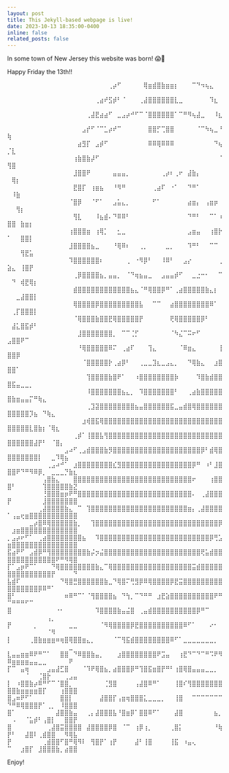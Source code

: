 ```yaml
---
layout: post
title: This Jekyll-based webpage is live!
date: 2023-10-13 18:35:00-0400
inline: false
related_posts: false
---
```


In some town of New Jersey this website was born!
 😱🔪

Happy Friday the 13th!! 


⠀⠀⠀⠀⠀⠀⠀⠀⠀⠀⠀⠀⠀⠀⠀⠀⠀⠀⠀⠀⠀⠀⠀⢀⡴⠋⠀⠀⠀⠀⠀⢿⣶⣾⣿⣷⣶⣶⡆⠀⠀⠀⠉⠙⠲⢦⣄⠀⠀⠀⠀⠀⠀⠀⠀⠀⠀⠀⠀⠀⠀⠀⠀⠀⠀
⠀⠀⠀⠀⠀⠀⠀⠀⠀⠀⠀⠀⠀⠀⠀⠀⠀⠀⠀⠀⢀⣴⠞⣫⡾⠃⠈⠀⠀⠀⢀⣼⣿⣿⣿⣿⣿⣿⣇⣀⠀⠀⠀⠀⠀⠀⠹⣆⠀⠀⠀⠀⠀⠀⠀⠀⠀⠀⠀⠀⠀⠀⠀⠀⠀
⠀⠀⠀⠀⠀⠀⠀⠀⠀⠀⠀⠀⠀⠀⠀⠀⠀⠀⢀⣼⣟⣴⣴⠋⠀⣀⣠⡴⠚⠋⠉⠈⣿⣿⣿⣿⣿⣿⠁⠉⠛⠻⢦⣼⣀⠀⠀⠸⣆⠀⠀⠀⠀⠀⠀⠀⠀⠀⠀⠀⠀⠀⠀⠀⠀
⠀⠀⠀⠀⠀⠀⠀⠀⠀⠀⠀⠀⠀⠀⠀⠀⠀⣠⡞⠋⠈⠉⣁⡴⠞⠉⠀⠀⠀⠀⠀⠀⣿⣿⡋⢉⣿⣿⠀⠀⠀⠀⠀⠈⠉⠳⢦⣀⠘⢷⠀⠀⠀⠀⠀⠀⠀⠀⠀⠀⠀⠀⠀⠀⠀
⠀⠀⠀⠀⠀⠀⠀⠀⠀⠀⠀⠀⠀⠀⠀⠀⣴⣻⡏⠀⣠⡾⠋⠀⠀⠀⠀⠀⠀⠀⠀⠀⠿⠿⢿⠿⠿⠿⠀⠀⠀⠀⠀⠀⠀⠀⠀⠙⢦⡈⣇⠀⠀⠀⠀⠀⠀⠀⠀⠀⠀⠀⠀⠀⠀
⠀⠀⠀⠀⠀⠀⠀⠀⠀⠀⠀⠀⠀⠀⠀⢰⣷⣿⣷⡼⠋⠀⠀⠀⠀⠀⠀⠀⠀⠀⠀⠀⠀⠀⠀⠀⠀⠀⠀⠀⠀⠀⠀⠀⠀⠀⠀⠀⠈⢻⣿⠀⠀⠀⠀⠀⠀⠀⠀⠀⠀⠀⠀⠀⠀
⠀⠀⠀⠀⠀⠀⠀⠀⠀⠀⠀⠀⠀⠀⠀⣸⣿⣿⠟⠀⠀⠀⠀⠀⣤⣤⣤⡀⠀⠀⠀⠀⠀⠀⠀⢀⡴⠆⢀⠖⠀⣼⣷⡄⠀⠀⠀⠀⠀⠀⢿⡆⠀⠀⠀⠀⠀⠀⠀⠀⠀⠀⠀⠀⠀
⠀⠀⠀⠀⠀⠀⠀⠀⠀⠀⠀⠀⠀⠀⠀⣟⣿⡏⠀⢰⣶⣦⠀⠀⠘⠻⠛⠀⠀⠀⠀⠀⠀⢀⣴⠏⠀⠐⠁⠀⠀⠙⠛⠁⠀⠀⠀⠀⠀⠀⠸⣷⠀⠀⠀⠀⠀⠀⠀⠀⠀⠀⠀⠀⠀
⠀⠀⠀⠀⠀⠀⠀⠀⠀⠀⠀⠀⠀⠀⠈⣿⡿⠀⠀⠈⠋⠁⠀⠀⣠⣥⣄⡀⠀⠀⠀⠀⠀⠋⠁⠀⠀⠀⠀⠀⠀⣴⣶⡄⠀⢠⣶⡶⠀⠀⠀⢻⡆⠀⠀⠀⠀⠀⠀⠀⠀⠀⠀⠀⠀
⠀⠀⠀⠀⠀⠀⠀⠀⠀⠀⠀⠀⠀⠀⠀⢻⣇⠀⠀⠀⠸⣦⣾⠄⠙⠿⠿⠃⠀⠀⠀⠀⠀⠀⠀⠀⠀⠀⠀⠀⠀⠙⠛⠃⠀⠀⠉⠁⠰⣿⣿⠀⣷⣶⡆⠀⠀⠀⠀⠀⠀⠀⠀⠀⠀
⠀⠀⠀⠀⠀⠀⠀⠀⠀⠀⠀⠀⠀⠀⢰⣿⣿⣿⣶⠀⢰⢿⡁⠀⠀⣂⣀⠀⠀⠀⠀⠀⠀⠀⠀⠀⠀⠀⠀⠀⠀⣠⣶⣤⠀⠀⢰⣿⡗⠁⠀⠀⣿⣿⡇⠀⠀⠀⠀⠀⠀⠀⠀⠀⠀
⠀⠀⠀⠀⠀⠀⠀⠀⠀⠀⠀⠀⠀⠀⣸⣿⣿⣿⣿⣦⣀⠀⠀⠀⠘⢿⠿⠆⠀⠀⢀⡀⠀⠀⠀⠀⣀⡀⠀⠀⠀⠹⠛⠃⠀⠀⠉⠉⠀⠀⠀⠀⢻⣟⣥⠀⠀⠀⠀⠀⠀⠀⠀⠀⠀
⠀⠀⠀⠀⠀⠀⠀⠀⠀⠀⠀⠀⠀⠀⠹⣿⣿⣿⣿⣿⣿⠆⠀⠀⠀⠀⠀⢀⠀⠐⠻⡿⠃⠀⠀⠸⠿⠃⠀⠀⣠⡔⠀⠀⠀⠀⠀⠀⢀⣵⣄⠀⢸⣿⡟⠀⠀⠀⠀⠀⠀⠀⠀⠀⠀
⠀⠀⠀⠀⠀⠀⠀⠀⠀⠀⠀⠀⠀⠀⠀⢀⡿⣿⣿⣿⣿⣦⡀⣤⣤⡀⠀⠈⠙⢶⣦⣤⣀⠀⠀⣠⣤⣤⡾⠋⠀⠀⣀⣐⠒⠂⠀⠀⠉⠀⠙⠀⢾⣟⢿⡆⠀⠀⠀⠀⠀⠀⠀⠀⠀
⠀⠀⠀⠀⠀⠀⠀⠀⠀⠀⠀⠀⠀⠀⠀⣾⣿⣿⣿⣿⣿⣿⣿⣿⣿⣿⣿⣿⣦⣄⠈⠛⢿⣿⣿⡿⠛⠁⢀⣴⣿⣿⣿⣿⣿⣷⣄⡆⠀⠀⠀⣀⣼⣿⣿⡇⠀⠀⠀⠀⠀⠀⠀⠀⠀
⠀⠀⠀⠀⠀⠀⠀⠀⠀⠀⠀⠀⠀⠀⠀⢿⣿⣿⣿⣿⡿⣿⣿⣿⣿⣿⣿⣿⣿⣿⣧⠀⠀⠉⠉⠀⠀⣴⣿⣿⣿⣿⣿⣿⣿⣿⠿⠁⠀⠀⢀⡏⣿⣿⣿⡇⠀⠀⠀⠀⠀⠀⠀⠀⠀
⠀⠀⠀⠀⠀⠀⠀⠀⠀⠀⠀⠀⠀⠀⠀⠈⢿⣿⣿⣿⣷⣿⣿⣟⢿⣿⣿⣿⣿⣿⡟⠀⠀⠀⠀⠀⠀⢟⢿⣿⣿⣿⣿⣿⡿⠃⠀⠀⠀⠀⣼⣅⣿⣯⡾⠃⠀⠀⠀⠀⠀⠀⠀⠀⠀
⠀⠀⠀⠀⠀⠀⠀⠀⠀⠀⠀⠀⠀⠀⠀⠀⣸⣿⣿⣿⣿⣿⣿⣿⡀⠀⠉⠉⢈⡋⠀⠀⠀⠀⠀⠀⠀⠈⠳⣌⠉⠭⠖⠋⠀⠀⠀⠀⠀⣠⣿⣿⠟⠉⠀⠀⠀⠀⠀⠀⠀⠀⠀⠀⠀
⠀⠀⠀⠀⠀⠀⠀⠀⠀⠀⠀⠀⠀⠀⠀⠀⠘⢿⣿⣿⣿⣿⣿⠿⠍⠀⢀⣴⠏⠀⠀⠀⢹⣄⠀⠀⠀⠀⠀⠈⠿⣶⣄⠀⠀⠀⠀⠀⢸⣿⣿⡿⠀⠀⠀⠀⠀⠀⠀⠀⠀⠀⠀⠀⠀
⠀⠀⠀⠀⠀⠀⠀⠀⠀⠀⠀⠀⠀⠀⠀⠀⠀⠈⣿⣿⣿⣿⣿⡗⢀⣴⡿⠃⠀⠀⢀⣀⣀⣹⣆⣀⣠⣄⡀⠀⠀⠙⢿⣷⣄⠀⠀⣰⣿⣿⣿⠁⠀⠀⠀⠀⠀⠀⠀⠀⠀⠀⠀⠀⠀
⠀⠀⠀⠀⠀⠀⠀⠀⠀⠀⠀⠀⠀⠀⠀⠀⠀⠀⢹⣿⣿⣿⣿⣷⣿⠟⠁⠀⠀⠰⣿⣿⣿⣿⣿⣿⣿⣿⡷⠀⠀⠀⠀⠹⣿⣷⣾⣿⣿⣿⣯⣤⣀⣀⡀⠀⠀⠀⠀⠀⠀⠀⠀⠀⠀
⠀⠀⠀⠀⠀⠀⠀⠀⠀⠀⠀⠀⠀⠀⠀⠀⠀⠀⠸⣿⣿⣿⣿⣿⣿⣿⣦⣄⡀⠀⠹⣿⣿⣿⣿⣿⣿⣿⠃⠀⠀⢀⣴⣷⣿⣿⣿⣿⣿⣿⣷⣶⣤⣤⡍⠛⢷⣄⠀⠀⠀⠀⠀⠀⠀
⠀⠀⠀⠀⠀⠀⠀⠀⠀⠀⠀⠀⠀⠀⠀⠀⠀⠀⢀⣹⣽⣿⣿⣿⣿⣿⣿⣿⣿⣦⣤⣿⣿⣿⣿⣿⣿⣯⣀⣤⣾⣿⢿⣿⣿⣿⣿⣿⣿⣿⣿⣿⣿⣿⡹⣦⠀⠙⢷⣄⠀⠀⠀⠀⠀
⠀⠀⠀⠀⠀⠀⠀⠀⠀⠀⠀⠀⠀⠀⠀⠀⠀⣰⢾⣿⣯⢿⣿⣿⣿⣿⣿⣿⣿⣿⣿⣿⣿⣿⣿⣿⣿⣿⣿⣿⣿⣿⣿⣿⣿⣿⣿⣿⣿⣿⣿⣿⣿⣿⣇⣿⣷⡆⠈⢿⣆⠀⠀⠀⠀
⠀⠀⠀⠀⠀⠀⠀⠀⠀⠀⠀⠀⠀⠀⠀⢀⡾⠁⢸⣿⣿⣧⢻⣿⣿⣿⣿⣿⣿⣿⣿⣿⣿⣿⣿⣿⣿⣿⣿⣿⣿⣿⣿⣿⣿⣿⣿⣿⣿⣿⣿⣿⣿⣿⣿⣼⡟⠃⠀⠈⣿⡄⠀⠀⠀
⠀⠀⠀⠀⠀⠀⠀⠀⠀⠀⠀⠀⠀⣠⠴⠋⢀⣠⣾⣿⣿⣿⣷⡻⣿⣿⣿⣿⣿⣿⣿⣿⣿⣿⣿⣿⣿⣿⣿⣿⣿⣿⣿⣿⡿⠃⣾⢿⣿⣿⣿⣿⣿⣿⣿⣿⡇⠀⠀⣀⠹⢿⣦⠀⠀
⠀⠀⠀⠀⠀⠀⠀⠀⠀⢀⣠⠴⠚⠁⠀⣰⣿⣿⣿⣿⣿⣿⣿⣿⣎⣻⣿⣿⣿⣿⣿⣿⣿⣿⣿⣿⣿⣿⣿⣿⣿⣿⡿⠛⠀⠰⠃⣸⣿⣿⣿⠟⠙⠛⠻⠿⡿⡀⠀⣀⣀⣀⡙⣷⣆
⠀⠀⠀⠀⠀⠀⠀⠀⢠⣿⣷⣄⠀⠀⠀⣿⣿⣿⣿⣿⣿⣿⣿⣿⣿⣿⣿⣿⣿⣿⣿⣿⣿⣿⣿⣿⣿⣿⣿⣿⣿⣿⠖⠀⠀⠀⢰⣿⣿⣿⠃⠀⠀⠀⠀⠀⠀⢹⣿⣿⣿⣿⣿⣷⣝
⠀⠀⠀⠀⠀⠀⠀⠀⢘⣿⣿⣿⣶⡶⠟⠛⣿⣿⣿⣿⣿⣿⣿⣿⣿⣿⣿⣿⣿⣿⣿⣿⣿⣿⣿⣿⣿⣿⣿⣿⣿⣿⠄⠀⢀⣼⣿⣿⣿⡟⠀⠀⠀⠀⠀⠀⠀⣸⣿⣿⣿⣿⣿⣿⣿
⠀⠀⠀⠀⠀⠀⠀⢀⣼⣿⣿⣿⣿⣷⣄⠀⠉⠀⢹⣿⣿⣿⣿⣿⣿⣿⣿⣿⣿⣿⣿⣿⣿⣿⣿⣿⣿⣿⣿⣿⣿⣶⡄⢀⣼⣿⣿⣿⣿⠁⢠⣤⢖⣶⣿⣿⣿⣿⣿⣿⣿⣿⣿⣿⣿
⠀⠀⠀⠀⠀⣀⡴⣿⠿⢿⣿⣿⣿⣿⣿⣷⡀⠀⠀⢹⣿⣿⣿⣿⣿⣿⣿⣿⣿⣿⣿⣿⣿⣿⣿⣿⣿⣿⣿⣿⣿⣿⣿⣿⣿⣿⣿⣿⡿⠀⣰⣶⣿⣿⣿⣿⣿⣿⣿⣿⣿⣿⣿⣿⣿
⡀⣠⡴⠖⠋⠁⠀⢀⣴⣿⣿⣿⣿⣿⣿⣿⣿⣦⠀⠀⠹⣿⣿⣿⣿⣿⣿⣿⣿⣿⣿⣿⣿⣿⣿⣿⣿⣿⣿⣿⣿⣿⣿⣿⣿⣿⡿⢛⣡⣶⣿⣿⣿⣿⣿⣿⣿⣿⣿⣿⣿⣿⣿⣿⣿
⣯⣴⠟⠋⠀⣠⣾⡿⠛⢻⣿⣿⣿⣿⣿⣿⣿⣿⣷⡬⡲⣬⣿⣿⣿⣿⣿⣿⣿⣿⣿⣿⣿⣿⣿⣿⣿⣿⣿⣿⣿⣿⣿⣿⢟⣥⣾⣿⣿⣿⣿⣿⣿⣿⣿⣿⣿⣿⣿⣿⠟⠛⠻⢿⣿
⡏⠁⣠⡶⠟⠉⠁⠀⠀⠀⠙⢿⣿⣿⣿⣿⣿⣿⣿⣿⣷⣄⠉⢿⣿⣿⣿⣿⣿⣿⣿⣿⣿⣿⣿⣿⣿⣿⣿⣿⣿⣿⣭⣾⣿⣿⣿⣿⣿⣿⣿⣿⣿⣿⣿⣿⣿⣿⣿⡟⠀⠀⠀⠀⠙
⣧⣾⠏⠀⠀⠀⠀⠀⠀⠀⠀⠀⠙⢿⣿⣛⣿⣿⣿⣿⣿⣿⣷⣀⠙⢿⣿⠍⢛⣻⡿⠿⢿⣿⣿⣿⣿⡿⣟⣭⣿⣿⣿⣿⣿⣿⣿⣿⣿⣿⣿⣿⣿⣿⣿⣿⡿⠿⠛⠁⠀⠀⠀⠀⠀
⣿⠃⠀⠀⠀⠀⠀⠀⠀⠀⠀⠀⠀⠶⠿⠛⠉⠁⠈⢻⣿⣿⣿⣿⣦⠀⠙⢳⡀⠉⠙⠛⠛⠀⣰⣟⣵⣿⣿⣿⣿⣿⣿⣿⣿⣿⣿⠟⠛⠉⠛⠛⠛⠋⠉⠀⠀⠀⠀⠀⠀⠀⠀⠀⠀
⣿⠀⠀⠀⠀⠀⠀⠀⠀⠀⠀⠐⠂⠀⠀⠀⠀⠀⠀⠀⠹⣿⣿⣿⣿⣷⣤⣬⣿⠀⢀⣤⣾⣿⣿⣿⣿⣿⣿⣿⣿⣿⣿⡿⠛⠉⠀⠀⠀⠀⠀⠀⠀⠀⠀⠀⠀⠀⢠⡀⠀⠀⠀⠀⠀
⡟⠀⠀⠀⠀⠀⡀⠀⠀⠀⠀⠀⠀⠀⣀⣀⠀⠀⠀⠀⠀⠈⠻⢿⣿⣿⣿⣿⡿⣟⣿⣿⣿⣿⣿⣿⣿⣿⣿⣿⠿⠋⠁⠀⠀⠀⠔⠂⠀⠀⠀⠀⠀⠀⠀⠀⠀⠀⠈⠻⠀⠀⠀⠀⠀
⡇⠀⠀⠀⠀⢀⣿⣷⣶⣶⣶⠶⢶⣿⢿⣿⣿⣶⣄⡀⠀⠀⠀⠀⠈⠉⢻⣯⣾⣿⣿⣿⣿⣿⣿⣿⣿⠿⠋⠁⣀⣀⣀⣀⣀⣀⣀⡀⠀⠀⠀⠀⠀⠀⠀⠀⠀⠀⠀⠀⠀⠀⠀⣀⠀
⣇⣤⣤⣶⣶⠿⠟⠛⠉⠁⠀⠀⣿⣿⠀⠙⠿⣿⣿⣷⣤⡀⠀⠀⠀⣰⣿⣿⣿⣿⣿⣿⣿⣿⠟⣩⣤⠀⠀⢰⣟⠙⠉⠙⠉⠛⠩⠟⠻⠿⣶⣶⣶⣶⣤⣤⣀⣀⠀⠀⠀⠀⠀⠟⠀
⡏⠉⠀⣤⢶⠀⠀⠀⠀⣠⣤⣼⣋⣿⠀⠀⠀⠈⠹⠟⢿⣿⣦⡀⣴⣿⣿⣿⡿⠛⢹⣿⣯⣶⣿⡟⠛⠃⢰⣿⢿⣿⣤⣤⣤⣀⣀⡀⠀⠀⠀⠀⠀⠈⠀⠀⢈⣿⡗⠀⠀⠀⢀⣠⣤
⡇⠀⠰⣿⣿⣷⡴⠿⠛⠋⠉⠈⣿⣿⡀⠀⠀⠀⠀⠀⠀⠀⢈⣻⣿⠀⠀⠀⠀⢠⣼⣿⠿⠛⠁⠀⠀⠀⢸⣿⠎⢻⣿⣿⣿⣿⣿⣿⣿⣿⣿⣷⣶⣶⣶⣶⣿⡏⠀⠀⠀⢰⣿⣿⣿
⣿⣠⠶⠟⠋⠁⠀⠀⠀⠀⠀⠀⣿⣿⡇⠀⠀⠀⠀⠀⠀⣼⣿⣿⡏⢠⣶⢶⣿⣿⣿⣅⣀⣀⣀⡀⠀⠀⢸⣿⠀⠀⠉⠉⠉⠉⠉⠉⠉⠙⠛⠿⢿⣿⣿⣿⡟⠁⢀⡀⠀⠸⣿⣿⣿
⣿⠁⠀⠀⠀⠀⠀⠀⠀⠀⠀⣼⣿⣿⣷⣤⠀⠀⢀⡄⣼⣿⣿⣿⣧⠘⣿⣶⡿⠁⣿⣿⠿⠋⠁⠀⠀⠀⣼⣿⠀⠀⠀⠀⠀⠀⠀⣦⡀⠀⠠⠀⠀⠈⣥⡾⠃⢠⣿⡇⠀⠀⣿⣿⡟
⣿⠀⠀⠀⠀⠀⠀⠀⠀⢀⣼⣿⣭⣿⣿⣿⣿⠀⣼⣿⣿⣿⣿⡿⣿⠀⠈⠉⠀⢰⡿⢰⡀⠀⠀⠀⠀⢀⣿⡅⠀⠀⠀⠀⠀⠀⠀⠘⢷⡟⠃⠀⠀⣼⣿⠇⢀⣾⣿⣿⠀⠀⠻⢿⣧
⡟⠀⠀⠀⠀⠀⠀⠀⢀⣾⣿⣿⠋⣿⠛⢿⠻⠇⠀⢻⣿⡟⠁⢰⡟⠀⠀⠀⠀⣼⠃⢸⣿⠀⠀⠀⠀⢸⣯⠀⠰⣤⢄⠀⠀⠀⠀⠀⠀⠉⠀⠀⣰⣿⡏⠀⣸⣿⣿⣿⣷⡀⣴⣿⣿

Enjoy!